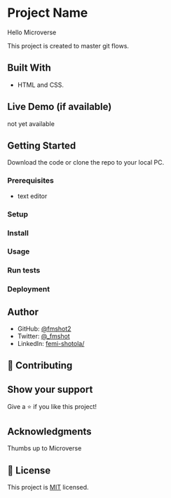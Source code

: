 
# Project Name

Hello Microverse

This project is created to master git flows.


## Built With

- HTML and CSS.

## Live Demo (if available)

not yet available

## Getting Started

Download the code or clone the repo to your local PC.


### Prerequisites
- text editor


### Setup

### Install

### Usage

### Run tests

### Deployment



## Author

- GitHub: [@fmshot2](https://github.com/fmshot2)
- Twitter: [@_fmshot](https://twitter.com/@_fmshot)
- LinkedIn: [femi-shotola/](https://www.linkedin.com/in/femi-shotola/)


## 🤝 Contributing


## Show your support

Give a ⭐️ if you like this project!

## Acknowledgments

Thumbs up to Microverse

## 📝 License

This project is [MIT](./LICENSE) licensed.